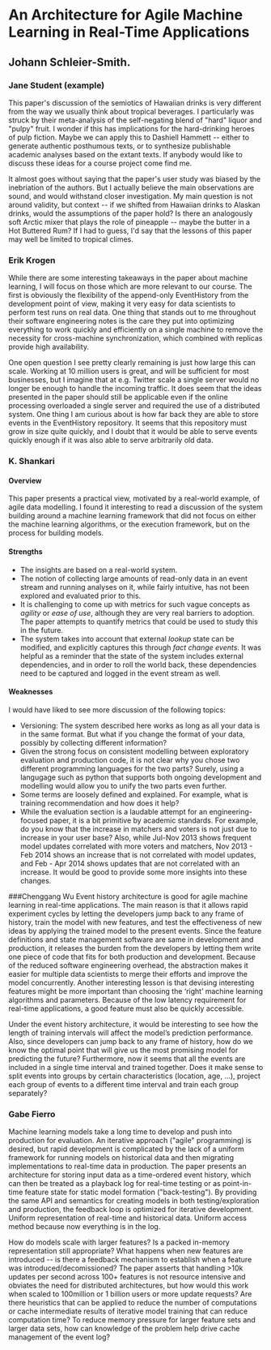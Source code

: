 # An Architecture for Agile Machine Learning in Real-Time Applications
## Johann Schleier-Smith.  

### Jane Student (example)
This paper's discussion of the semiotics of Hawaiian drinks is very different from the way we usually think about tropical beverages.  I particularly was struck by their meta-analysis of the self-negating blend of "hard" liquor and "pulpy" fruit. I wonder if this has implications for the hard-drinking heroes of pulp fiction.  Maybe we can apply this to Dashiell Hammett -- either to generate authentic posthumous texts, or to synthesize publishable academic analyses based on the extant texts.  If anybody would like to discuss these ideas for a course project come find me.

It almost goes without saying that the paper's user study was biased by the inebriation of the authors. But I actually believe the main observations are sound, and would withstand closer investigation.  My main question is not around validity, but  context -- if we shifted from Hawaiian drinks to Alaskan drinks, would the assumptions of the paper hold?  Is there an analogously soft Arctic mixer that plays the role of pineapple -- maybe the butter in a Hot Buttered Rum?  If I had to guess, I'd say that the lessons of this paper may well be limited to tropical climes.

### Erik Krogen

While there are some interesting takeaways in the paper about machine learning, I will focus on those which are more relevant to our course. The first is obviously the flexibility of the append-only EventHistory from the development point of view, making it very easy for data scientists to perform test runs on real data. One thing that stands out to me throughout their software engineering notes is the care they put into optimizing everything to work quickly and efficiently on a single machine to remove the necessity for cross-machine synchronization, which combined with replicas provide high availability.  

One open question I see pretty clearly remaining is just how large this can scale. Working at 10 million users is great, and will be sufficient for most businesses, but I imagine that at e.g. Twitter scale a single server would no longer be enough to handle the incoming traffic. It does seem that the ideas presented in the paper should still be applicable even if the online processing overloaded a single server and required the use of a distributed system. One thing I am curious about is how far back they are able to store events in the EventHistory repository. It seems that this repository must grow in size quite quickly, and I doubt that it would be able to serve events quickly enough if it was also able to serve arbitrarily old data. 

### K. Shankari
#### Overview
This paper presents a practical view, motivated by a real-world example, of
agile data modelling. I found it interesting to read a discussion of the system
building around a machine learning framework that did not focus on either the
machine learning algorithms, or the execution framework, but on the process for
building models.

#### Strengths
- The insights are based on a real-world system.
- The notion of collecting large amounts of read-only data in an event stream
  and running analyses on it, while fairly intuitive, has not been explored and
  evaluated prior to this.
- It is challenging to come up with metrics for such vague concepts as
  *agility* or *ease of use*, although they are very real barriers to adoption.
  The paper attempts to quantify metrics that could be used to study this in the future.
- The system takes into account that external *lookup* state can be modified,
  and explicitly captures this through *fact change events*. It was helpful as
  a reminder that the state of the system includes external dependencies, and
  in order to roll the world back, these dependencies need to be captured and
  logged in the event stream as well.

#### Weaknesses
I would have liked to see more discussion of the following topics:
- Versioning: The system described here works as long as all your data is in
  the same format. But what if you change the format of your data, possibly by
  collecting different information?
- Given the strong focus on consistent modelling between exploratory evaluation and
  production code, it is not clear why you chose two different programming
  languages for the two parts? Surely, using a langugage such as python that
  supports both ongoing development and modelling would allow you to unify the
  two parts even further.
- Some terms are loosely defined and explained. For example, what is training
  recommendation and how does it help?
- While the evaluation section is a laudable attempt for an engineering-focused
  paper, it is a bit primitive by academic standards. For example, do you know
  that the increase in matchers and voters is not just due to increase in your
  user base? Also, while Jul-Nov 2013 shows frequent model updates correlated
  with more voters and matchers, Nov 2013 - Feb 2014 shows an increase that is
  not correlated with model updates, and Feb - Apr 2014 shows updates that are
  not correlated with an increase. It would be good to provide some more
  insights into these changes.

###Chenggang Wu
Event history architecture is good for agile machine learning in real-time applications. The main reason is that it allows rapid experiment cycles by letting the developers jump back to any frame of history, train the model with new features, and test the effectiveness of new ideas by applying the trained model to the present events. Since the feature definitions and state management software are same in development and production, it releases the burden from the developers by letting them write one piece of code that fits for both production and development. Because of the reduced software engineering overhead, the abstraction makes it easier for multiple data scientists to merge their efforts and improve the model concurrently. Another interesting lesson is that devising interesting features might be more important than choosing the ‘right’ machine learning algorithms and parameters. Because of the low latency requirement for real-time applications, a good feature must also be quickly accessible.

Under the event history architecture, it would be interesting to see how the length of training intervals will affect the model’s prediction performance. Also, since developers can jump back to any frame of history, how do we know the optimal point that will give us the most promising model for predicting the future? Furthermore, now it seems that all the events are included in a single time interval and trained together. Does it make sense to split events into groups by certain characteristics (location, age, …), project each group of events to a different time interval and train each group separately?

### Gabe Fierro

Machine learning models take a long time to develop and push into production
for evaluation. An iterative approach ("agile" programming) is desired, but
rapid development is complicated by the lack of a uniform framework for running
models on historical data and then migrating implementations to real-time data
in production.  The paper presents an architecture for storing input data as a
time-ordered event history, which can then be treated as a playback log for
real-time testing or as point-in-time feature state for static model formation
("back-testing"). By providing the same API and semantics for creating models
in both testing/exploration and production, the feedback loop is optimized for
iterative development. Uniform representation of real-time and historical data.
Uniform access method because now everything is in the log.

How do models scale with larger features? Is a packed in-memory representation
still appropriate?  What happens when new features are introduced -- is there a
feedback mechanism to establish when a feature was introduced/decomissioned?
The paper asserts that handling >10k updates per second across 100+ features is
not resource intensive and obviates the need for distributed architectures, but
how would this work when scaled to 100million or 1 billion users or more update
requests? Are there heuristics that can be applied to reduce the number of computations
or cache intermediate results of iterative model training that can reduce computation
time? To reduce memory pressure for larger feature sets and larger data sets, how
can knowledge of the problem help drive cache management of the event log?

